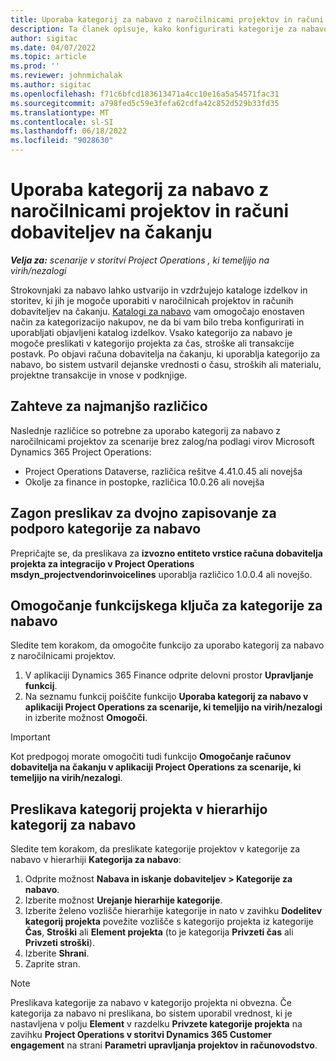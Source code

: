 ```yaml
---
title: Uporaba kategorij za nabavo z naročilnicami projektov in računi dobaviteljev na čakanju
description: Ta članek opisuje, kako konfigurirati kategorije za nabavo, ki jih je mogoče uporabiti z naročilnicami projektov in računi dobaviteljev na čakanju.
author: sigitac
ms.date: 04/07/2022
ms.topic: article
ms.prod: ''
ms.reviewer: johnmichalak
ms.author: sigitac
ms.openlocfilehash: f71c6bfcd183613471a4cc10e16a5a54571fac31
ms.sourcegitcommit: a798fed5c59e3fefa62cdfa42c852d529b33fd35
ms.translationtype: MT
ms.contentlocale: sl-SI
ms.lasthandoff: 06/18/2022
ms.locfileid: "9028630"
---
```

# <a name="use-procurement-categories-with-project-purchase-orders-and-pending-vendor-invoices"></a>Uporaba kategorij za nabavo z naročilnicami projektov in računi dobaviteljev na čakanju

_**Velja za:** scenarije v storitvi Project Operations , ki temeljijo na virih/nezalogi_

Strokovnjaki za nabavo lahko ustvarijo in vzdržujejo kataloge izdelkov in storitev, ki jih je mogoče uporabiti v naročilnicah projektov in računih dobaviteljev na čakanju. [Katalogi za nabavo](/dynamics365/supply-chain/procurement/procurement-catalogs) vam omogočajo enostaven način za kategorizacijo nakupov, ne da bi vam bilo treba konfigurirati in uporabljati objavljeni katalog izdelkov. Vsako kategorijo za nabavo je mogoče preslikati v kategorijo projekta za čas, stroške ali transakcije postavk. Po objavi računa dobavitelja na čakanju, ki uporablja kategorijo za nabavo, bo sistem ustvaril dejanske vrednosti o času, stroških ali materialu, projektne transakcije in vnose v podknjige.

## <a name="minimum-version-requirements"></a>Zahteve za najmanjšo različico

Naslednje različice so potrebne za uporabo kategorij za nabavo z naročilnicami projektov za scenarije brez zalog/na podlagi virov Microsoft Dynamics 365 Project Operations:

- Project Operations Dataverse, različica rešitve 4.41.0.45 ali novejša
- Okolje za finance in postopke, različica 10.0.26 ali novejša

## <a name="run-dual-write-maps-for-procurement-category-support"></a>Zagon preslikav za dvojno zapisovanje za podporo kategorije za nabavo

Prepričajte se, da preslikava za **izvozno entiteto vrstice računa dobavitelja projekta za integracijo v Project Operations msdyn\_projectvendorinvoicelines** uporablja različico 1.0.0.4 ali novejšo.

## <a name="enable-the-feature-key-for-procurement-categories"></a>Omogočanje funkcijskega ključa za kategorije za nabavo

Sledite tem korakom, da omogočite funkcijo za uporabo kategorij za nabavo z naročilnicami projektov.

1. V aplikaciji Dynamics 365 Finance odprite delovni prostor **Upravljanje funkcij**.
1. Na seznamu funkcij poiščite funkcijo **Uporaba kategorij za nabavo v aplikaciji Project Operations za scenarije, ki temeljijo na virih/nezalogi** in izberite možnost **Omogoči**.

> [!IMPORTANT]
> Kot predpogoj morate omogočiti tudi funkcijo **Omogočanje računov dobavitelja na čakanju v aplikaciji Project Operations za scenarije, ki temeljijo na virih/nezalogi**.

## <a name="map-project-categories-in-the-procurement-category-hierarchy"></a>Preslikava kategorij projekta v hierarhijo kategorij za nabavo

Sledite tem korakom, da preslikate kategorije projektov v kategorije za nabavo v hierarhiji **Kategorija za nabavo**:

1. Odprite možnost **Nabava in iskanje dobaviteljev \> Kategorije za nabavo**.
1. Izberite možnost **Urejanje hierarhije kategorije**.
1. Izberite želeno vozlišče hierarhije kategorije in nato v zavihku **Dodelitev kategorij projekta** povežite vozlišče s kategorijo projekta iz kategorije **Čas**, **Stroški** ali **Element projekta** (to je kategorija **Privzeti čas** ali **Privzeti stroški**).
1. Izberite **Shrani**.
1. Zaprite stran.

> [!NOTE]
> Preslikava kategorije za nabavo v kategorijo projekta ni obvezna. Če kategorija za nabavo ni preslikana, bo sistem uporabil vrednost, ki je nastavljena v polju **Element** v razdelku **Privzete kategorije projekta** na zavihku **Project Operations v storitvi Dynamics 365 Customer engagement** na strani **Parametri upravljanja projektov in računovodstvo**.
